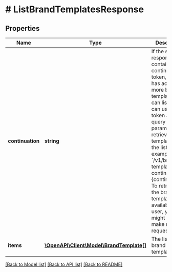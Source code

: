 # # ListBrandTemplatesResponse

## Properties

Name | Type | Description | Notes
------------ | ------------- | ------------- | -------------
**continuation** | **string** | If the success response contains a continuation token, the user has access to more brand templates you can list. You can use this token as a query parameter and retrieve more templates from the list, for example &#x60;/v1/brand-templates?continuation&#x3D;{continuation}&#x60;. To retrieve all the brand templates available to the user, you might need to make multiple requests. | [optional]
**items** | [**\OpenAPI\Client\Model\BrandTemplate[]**](BrandTemplate.md) | The list of brand templates. |

[[Back to Model list]](../../README.md#models) [[Back to API list]](../../README.md#endpoints) [[Back to README]](../../README.md)
